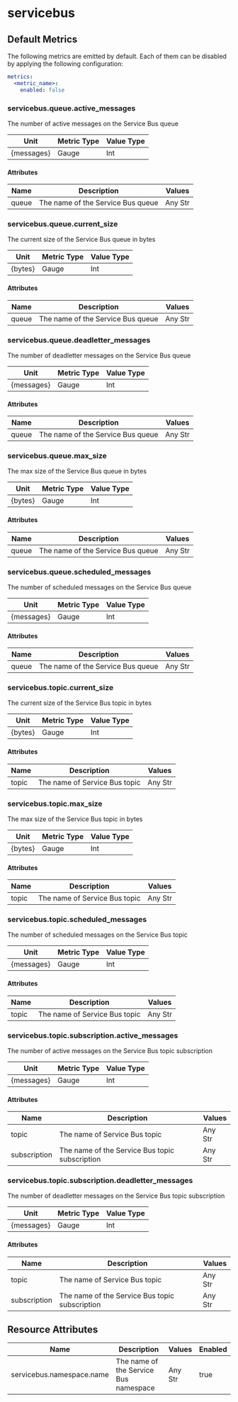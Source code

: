 [comment]: <> (Code generated by mdatagen. DO NOT EDIT.)

# servicebus

## Default Metrics

The following metrics are emitted by default. Each of them can be disabled by applying the following configuration:

```yaml
metrics:
  <metric_name>:
    enabled: false
```

### servicebus.queue.active_messages

The number of active messages on the Service Bus queue

| Unit | Metric Type | Value Type |
| ---- | ----------- | ---------- |
| {messages} | Gauge | Int |

#### Attributes

| Name | Description | Values |
| ---- | ----------- | ------ |
| queue | The name of the Service Bus queue | Any Str |

### servicebus.queue.current_size

The current size of the Service Bus queue in bytes

| Unit | Metric Type | Value Type |
| ---- | ----------- | ---------- |
| {bytes} | Gauge | Int |

#### Attributes

| Name | Description | Values |
| ---- | ----------- | ------ |
| queue | The name of the Service Bus queue | Any Str |

### servicebus.queue.deadletter_messages

The number of deadletter messages on the Service Bus queue

| Unit | Metric Type | Value Type |
| ---- | ----------- | ---------- |
| {messages} | Gauge | Int |

#### Attributes

| Name | Description | Values |
| ---- | ----------- | ------ |
| queue | The name of the Service Bus queue | Any Str |

### servicebus.queue.max_size

The max size of the Service Bus queue in bytes

| Unit | Metric Type | Value Type |
| ---- | ----------- | ---------- |
| {bytes} | Gauge | Int |

#### Attributes

| Name | Description | Values |
| ---- | ----------- | ------ |
| queue | The name of the Service Bus queue | Any Str |

### servicebus.queue.scheduled_messages

The number of scheduled messages on the Service Bus queue

| Unit | Metric Type | Value Type |
| ---- | ----------- | ---------- |
| {messages} | Gauge | Int |

#### Attributes

| Name | Description | Values |
| ---- | ----------- | ------ |
| queue | The name of the Service Bus queue | Any Str |

### servicebus.topic.current_size

The current size of the Service Bus topic in bytes

| Unit | Metric Type | Value Type |
| ---- | ----------- | ---------- |
| {bytes} | Gauge | Int |

#### Attributes

| Name | Description | Values |
| ---- | ----------- | ------ |
| topic | The name of Service Bus topic | Any Str |

### servicebus.topic.max_size

The max size of the Service Bus topic in bytes

| Unit | Metric Type | Value Type |
| ---- | ----------- | ---------- |
| {bytes} | Gauge | Int |

#### Attributes

| Name | Description | Values |
| ---- | ----------- | ------ |
| topic | The name of Service Bus topic | Any Str |

### servicebus.topic.scheduled_messages

The number of scheduled messages on the Service Bus topic

| Unit | Metric Type | Value Type |
| ---- | ----------- | ---------- |
| {messages} | Gauge | Int |

#### Attributes

| Name | Description | Values |
| ---- | ----------- | ------ |
| topic | The name of Service Bus topic | Any Str |

### servicebus.topic.subscription.active_messages

The number of active messages on the Service Bus topic subscription

| Unit | Metric Type | Value Type |
| ---- | ----------- | ---------- |
| {messages} | Gauge | Int |

#### Attributes

| Name | Description | Values |
| ---- | ----------- | ------ |
| topic | The name of Service Bus topic | Any Str |
| subscription | The name of the Service Bus topic subscription | Any Str |

### servicebus.topic.subscription.deadletter_messages

The number of deadletter messages on the Service Bus topic subscription

| Unit | Metric Type | Value Type |
| ---- | ----------- | ---------- |
| {messages} | Gauge | Int |

#### Attributes

| Name | Description | Values |
| ---- | ----------- | ------ |
| topic | The name of Service Bus topic | Any Str |
| subscription | The name of the Service Bus topic subscription | Any Str |

## Resource Attributes

| Name | Description | Values | Enabled |
| ---- | ----------- | ------ | ------- |
| servicebus.namespace.name | The name of the Service Bus namespace | Any Str | true |
